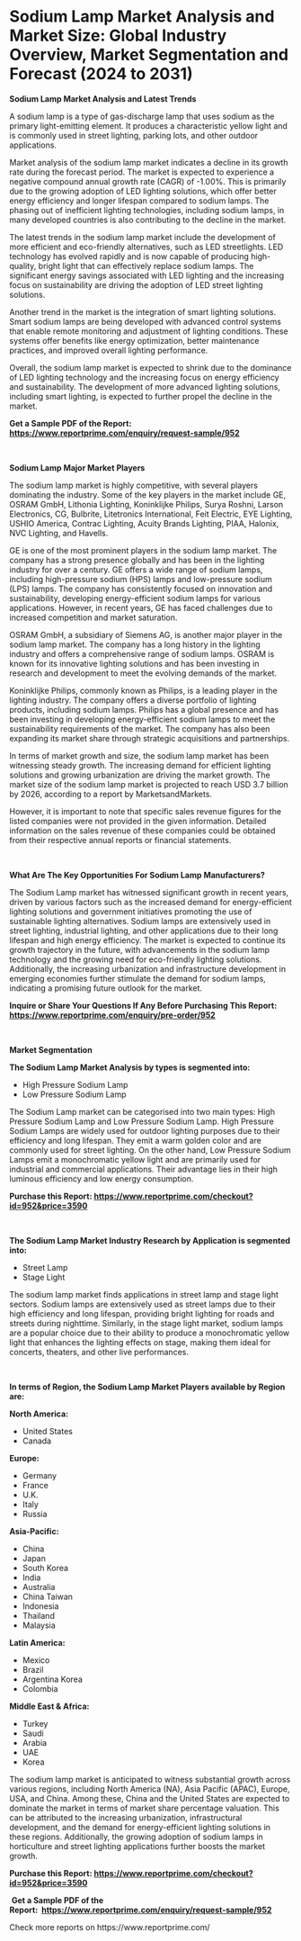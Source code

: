 <p><h1>Sodium Lamp Market Analysis and Market Size: Global Industry Overview, Market Segmentation and Forecast (2024 to 2031)</h1></p><p><strong>Sodium Lamp Market Analysis and Latest Trends</strong></p>
<p><p>A sodium lamp is a type of gas-discharge lamp that uses sodium as the primary light-emitting element. It produces a characteristic yellow light and is commonly used in street lighting, parking lots, and other outdoor applications.</p><p>Market analysis of the sodium lamp market indicates a decline in its growth rate during the forecast period. The market is expected to experience a negative compound annual growth rate (CAGR) of -1.00%. This is primarily due to the growing adoption of LED lighting solutions, which offer better energy efficiency and longer lifespan compared to sodium lamps. The phasing out of inefficient lighting technologies, including sodium lamps, in many developed countries is also contributing to the decline in the market.</p><p>The latest trends in the sodium lamp market include the development of more efficient and eco-friendly alternatives, such as LED streetlights. LED technology has evolved rapidly and is now capable of producing high-quality, bright light that can effectively replace sodium lamps. The significant energy savings associated with LED lighting and the increasing focus on sustainability are driving the adoption of LED street lighting solutions.</p><p>Another trend in the market is the integration of smart lighting solutions. Smart sodium lamps are being developed with advanced control systems that enable remote monitoring and adjustment of lighting conditions. These systems offer benefits like energy optimization, better maintenance practices, and improved overall lighting performance.</p><p>Overall, the sodium lamp market is expected to shrink due to the dominance of LED lighting technology and the increasing focus on energy efficiency and sustainability. The development of more advanced lighting solutions, including smart lighting, is expected to further propel the decline in the market.</p></p>
<p><strong>Get a Sample PDF of the Report:&nbsp; <a href="https://www.reportprime.com/enquiry/request-sample/952">https://www.reportprime.com/enquiry/request-sample/952</a></strong></p>
<p>&nbsp;</p>
<p><strong>Sodium Lamp Major Market Players</strong></p>
<p><p>The sodium lamp market is highly competitive, with several players dominating the industry. Some of the key players in the market include GE, OSRAM GmbH, Lithonia Lighting, Koninklijke Philips, Surya Roshni, Larson Electronics, CG, Bulbrite, Litetronics International, Feit Electric, EYE Lighting, USHIO America, Contrac Lighting, Acuity Brands Lighting, PIAA, Halonix, NVC Lighting, and Havells.</p><p>GE is one of the most prominent players in the sodium lamp market. The company has a strong presence globally and has been in the lighting industry for over a century. GE offers a wide range of sodium lamps, including high-pressure sodium (HPS) lamps and low-pressure sodium (LPS) lamps. The company has consistently focused on innovation and sustainability, developing energy-efficient sodium lamps for various applications. However, in recent years, GE has faced challenges due to increased competition and market saturation.</p><p>OSRAM GmbH, a subsidiary of Siemens AG, is another major player in the sodium lamp market. The company has a long history in the lighting industry and offers a comprehensive range of sodium lamps. OSRAM is known for its innovative lighting solutions and has been investing in research and development to meet the evolving demands of the market.</p><p>Koninklijke Philips, commonly known as Philips, is a leading player in the lighting industry. The company offers a diverse portfolio of lighting products, including sodium lamps. Philips has a global presence and has been investing in developing energy-efficient sodium lamps to meet the sustainability requirements of the market. The company has also been expanding its market share through strategic acquisitions and partnerships.</p><p>In terms of market growth and size, the sodium lamp market has been witnessing steady growth. The increasing demand for efficient lighting solutions and growing urbanization are driving the market growth. The market size of the sodium lamp market is projected to reach USD 3.7 billion by 2026, according to a report by MarketsandMarkets.</p><p>However, it is important to note that specific sales revenue figures for the listed companies were not provided in the given information. Detailed information on the sales revenue of these companies could be obtained from their respective annual reports or financial statements.</p></p>
<p>&nbsp;</p>
<p><strong>What Are The Key Opportunities For Sodium Lamp Manufacturers?</strong></p>
<p><p>The Sodium Lamp market has witnessed significant growth in recent years, driven by various factors such as the increased demand for energy-efficient lighting solutions and government initiatives promoting the use of sustainable lighting alternatives. Sodium lamps are extensively used in street lighting, industrial lighting, and other applications due to their long lifespan and high energy efficiency. The market is expected to continue its growth trajectory in the future, with advancements in the sodium lamp technology and the growing need for eco-friendly lighting solutions. Additionally, the increasing urbanization and infrastructure development in emerging economies further stimulate the demand for sodium lamps, indicating a promising future outlook for the market.</p></p>
<p><strong>Inquire or Share Your Questions If Any Before Purchasing This Report: <a href="https://www.reportprime.com/enquiry/pre-order/952">https://www.reportprime.com/enquiry/pre-order/952</a></strong></p>
<p>&nbsp;</p>
<p><strong>Market Segmentation</strong></p>
<p><strong>The Sodium Lamp Market Analysis by types is segmented into:</strong></p>
<p><ul><li>High Pressure Sodium Lamp</li><li>Low Pressure Sodium Lamp</li></ul></p>
<p><p>The Sodium Lamp market can be categorised into two main types: High Pressure Sodium Lamp and Low Pressure Sodium Lamp. High Pressure Sodium Lamps are widely used for outdoor lighting purposes due to their efficiency and long lifespan. They emit a warm golden color and are commonly used for street lighting. On the other hand, Low Pressure Sodium Lamps emit a monochromatic yellow light and are primarily used for industrial and commercial applications. Their advantage lies in their high luminous efficiency and low energy consumption.</p></p>
<p><strong>Purchase this Report:&nbsp;<a href="https://www.reportprime.com/checkout?id=952&price=3590">https://www.reportprime.com/checkout?id=952&price=3590</a></strong></p>
<p>&nbsp;</p>
<p><strong>The Sodium Lamp Market Industry Research by Application is segmented into:</strong></p>
<p><ul><li>Street Lamp</li><li>Stage Light</li></ul></p>
<p><p>The sodium lamp market finds applications in street lamp and stage light sectors. Sodium lamps are extensively used as street lamps due to their high efficiency and long lifespan, providing bright lighting for roads and streets during nighttime. Similarly, in the stage light market, sodium lamps are a popular choice due to their ability to produce a monochromatic yellow light that enhances the lighting effects on stage, making them ideal for concerts, theaters, and other live performances.</p></p>
<p>&nbsp;</p>
<p><strong>In terms of Region, the Sodium Lamp Market Players available by Region are:</strong></p>
<p>
    <p> <strong> North America: </strong>
        <ul>
            <li>United States</li>
            <li>Canada</li>
        </ul>
        </p> 
    <p> <strong> Europe: </strong>
        <ul>
            <li>Germany</li>
            <li>France</li>
            <li>U.K.</li>
            <li>Italy</li>
            <li>Russia</li>
        </ul>
        </p> 
    <p> <strong> Asia-Pacific: </strong>
        <ul>
            <li>China</li>
            <li>Japan</li>
            <li>South Korea</li>
            <li>India</li>
            <li>Australia</li>
            <li>China Taiwan</li>
            <li>Indonesia</li>
            <li>Thailand</li>
            <li>Malaysia</li>
        </ul>
        </p> 
    <p> <strong> Latin America: </strong>
        <ul>
            <li>Mexico</li>
            <li>Brazil</li>
            <li>Argentina Korea</li>
            <li>Colombia</li>
        </ul>
        </p> 
    <p> <strong> Middle East & Africa: </strong>
        <ul>
            <li>Turkey</li>
            <li>Saudi</li>
            <li>Arabia</li>
            <li>UAE</li>
            <li>Korea</li>
        </ul>
    </p>
    </p>
<p><p>The sodium lamp market is anticipated to witness substantial growth across various regions, including North America (NA), Asia Pacific (APAC), Europe, USA, and China. Among these, China and the United States are expected to dominate the market in terms of market share percentage valuation. This can be attributed to the increasing urbanization, infrastructural development, and the demand for energy-efficient lighting solutions in these regions. Additionally, the growing adoption of sodium lamps in horticulture and street lighting applications further boosts the market growth.</p></p>
<p><strong>Purchase this Report: <a href="https://www.reportprime.com/checkout?id=952&price=3590">https://www.reportprime.com/checkout?id=952&price=3590</a></strong></p>
<p>&nbsp;<strong>Get a Sample PDF of the Report:&nbsp;&nbsp;<a href="https://www.reportprime.com/enquiry/request-sample/952">https://www.reportprime.com/enquiry/request-sample/952</a></strong></p>
<p><strong></strong></p>
<p>Check more reports on https://www.reportprime.com/</p>